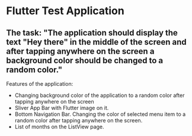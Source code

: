 # Flutter Test Application

## The task: "The application should display the text "Hey there" in the middle of the screen and after tapping anywhere on the screen a background color should be changed to a random color."

Features of the application:

- Changing background color of the application to a random color after tapping anywhere on the screen
- Sliver App Bar with Flutter image on it.
- Bottom Navigation Bar. Changing the color of selected menu item to a random color after tapping anywhere on the screen.
- List of months on the ListView page.

